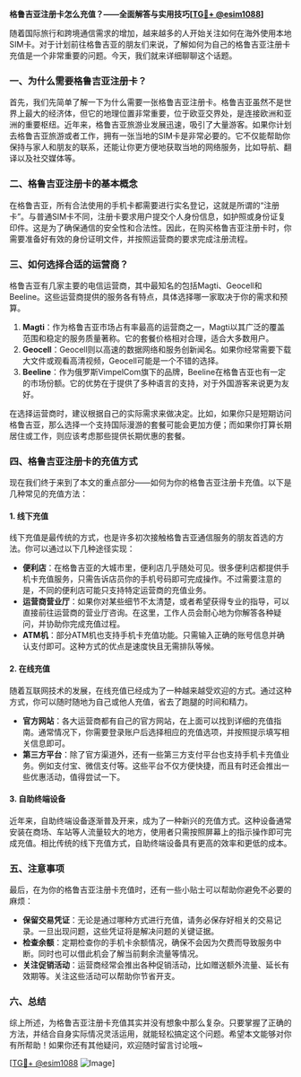 **格鲁吉亚注册卡怎么充值？——全面解答与实用技巧[[TG💪+ @esim1088](https://t.me/s/esim1088)]**

随着国际旅行和跨境通信需求的增加，越来越多的人开始关注如何在海外使用本地SIM卡。对于计划前往格鲁吉亚的朋友们来说，了解如何为自己的格鲁吉亚注册卡充值是一个非常重要的问题。今天，我们就来详细聊聊这个话题。

### 一、为什么需要格鲁吉亚注册卡？

首先，我们先简单了解一下为什么需要一张格鲁吉亚注册卡。格鲁吉亚虽然不是世界上最大的经济体，但它的地理位置非常重要，位于欧亚交界处，是连接欧洲和亚洲的重要枢纽。近年来，格鲁吉亚旅游业发展迅速，吸引了大量游客。如果你计划去格鲁吉亚旅游或者工作，拥有一张当地的SIM卡是非常必要的。它不仅能帮助你保持与家人和朋友的联系，还能让你更方便地获取当地的网络服务，比如导航、翻译以及社交媒体等。

### 二、格鲁吉亚注册卡的基本概念

在格鲁吉亚，所有合法使用的手机卡都需要进行实名登记，这就是所谓的“注册卡”。与普通SIM卡不同，注册卡要求用户提交个人身份信息，如护照或身份证复印件。这是为了确保通信的安全性和合法性。因此，在购买格鲁吉亚注册卡时，你需要准备好有效的身份证明文件，并按照运营商的要求完成注册流程。

### 三、如何选择合适的运营商？

格鲁吉亚有几家主要的电信运营商，其中最知名的包括Magti、Geocell和Beeline。这些运营商提供的服务各有特点，具体选择哪一家取决于你的需求和预算。

1. **Magti**：作为格鲁吉亚市场占有率最高的运营商之一，Magti以其广泛的覆盖范围和稳定的服务质量著称。它的套餐价格相对合理，适合大多数用户。
2. **Geocell**：Geocell则以高速的数据网络和服务创新闻名。如果你经常需要下载大文件或观看高清视频，Geocell可能是一个不错的选择。
3. **Beeline**：作为俄罗斯VimpelCom旗下的品牌，Beeline在格鲁吉亚也有一定的市场份额。它的优势在于提供了多种语言的支持，对于外国游客来说更为友好。

在选择运营商时，建议根据自己的实际需求来做决定。比如，如果你只是短期访问格鲁吉亚，那么选择一个支持国际漫游的套餐可能会更加方便；而如果你打算长期居住或工作，则应该考虑那些提供长期优惠的套餐。

### 四、格鲁吉亚注册卡的充值方式

现在我们终于来到了本文的重点部分——如何为你的格鲁吉亚注册卡充值。以下是几种常见的充值方法：

#### 1. 线下充值

线下充值是最传统的方式，也是许多初次接触格鲁吉亚通信服务的朋友首选的方法。你可以通过以下几种途径实现：

- **便利店**：在格鲁吉亚的大城市里，便利店几乎随处可见。很多便利店都提供手机卡充值服务，只需告诉店员你的手机号码即可完成操作。不过需要注意的是，不同的便利店可能只支持特定运营商的充值业务。
- **运营商营业厅**：如果你对某些细节不太清楚，或者希望获得专业的指导，可以直接前往运营商的营业厅咨询。在这里，工作人员会耐心地为你解答各种疑问，并协助你完成充值过程。
- **ATM机**：部分ATM机也支持手机卡充值功能。只需输入正确的账号信息并确认支付即可。这种方式的优点是速度快且无需排队等候。

#### 2. 在线充值

随着互联网技术的发展，在线充值已经成为了一种越来越受欢迎的方式。通过这种方式，你可以随时随地为自己或他人充值，省去了跑腿的时间和精力。

- **官方网站**：各大运营商都有自己的官方网站，在上面可以找到详细的充值指南。通常情况下，你需要登录账户后选择相应的充值选项，并按照提示填写相关信息即可。
- **第三方平台**：除了官方渠道外，还有一些第三方支付平台也支持手机卡充值业务。例如支付宝、微信支付等。这些平台不仅方便快捷，而且有时还会推出一些优惠活动，值得尝试一下。

#### 3. 自助终端设备

近年来，自助终端设备逐渐普及开来，成为了一种新兴的充值方式。这种设备通常安装在商场、车站等人流量较大的地方，使用者只需按照屏幕上的指示操作即可完成充值。相比传统的线下充值方式，自助终端设备具有更高的效率和更低的成本。

### 五、注意事项

最后，在为你的格鲁吉亚注册卡充值时，还有一些小贴士可以帮助你避免不必要的麻烦：

- **保留交易凭证**：无论是通过哪种方式进行充值，请务必保存好相关的交易记录。一旦出现问题，这些凭证将是解决问题的关键证据。
- **检查余额**：定期检查你的手机卡余额情况，确保不会因为欠费而导致服务中断。同时也可以借此机会了解当前剩余流量等情况。
- **关注促销活动**：运营商经常会推出各种促销活动，比如赠送额外流量、延长有效期等。关注这些活动可以帮助你节省开支。

### 六、总结

综上所述，为格鲁吉亚注册卡充值其实并没有想象中那么复杂。只要掌握了正确的方法，并结合自身实际情况灵活运用，就能轻松搞定这个问题。希望本文能够对你有所帮助！如果你还有其他疑问，欢迎随时留言讨论哦~ 

[[TG💪+ @esim1088](https://t.me/s/esim1088) ![Image](https://i.postimg.cc/4NQfJmqS/Snipaste-2025-05-13-00-14-12.png)]